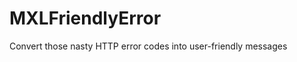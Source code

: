 MXLFriendlyError
================

Convert those nasty HTTP error codes into user-friendly messages
